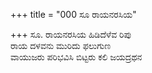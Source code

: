 +++
title = "000 ಸೂ ರಾಯನರಸಿಯ"

+++
ಸೂ. ರಾಯನರಸಿಯ ಹಿಡಿದೆಳೆವ ರಿಪು  
ರಾಯ ದಳವನು ಮುರಿದು ಫಲುಗುಣ  
ವಾಯುಜರು ಪರಿಭವಿಸಿ ಬಿಟ್ಟರು ಕಲಿ ಜಯದ್ರಥನ